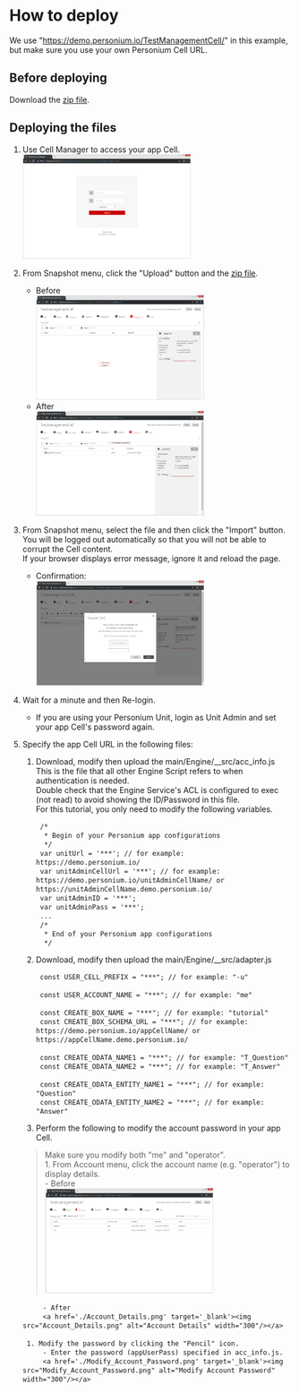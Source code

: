 # How to deploy  
We use "https://demo.personium.io/TestManagementCell/" in this example, but make sure you use your own Personium Cell URL.  
## Before deploying  
Download the [zip file](/org-admin-clone.zip).  

## Deploying the files  
1. Use Cell Manager to access your app Cell.  
<a href='./Cell_Manager_Login.png' target='_blank'><img src="Cell_Manager_Login.png" alt="Cell Manager Login" width="300"/></a>  
1. From Snapshot menu, click the "Upload" button and  the [zip file](/app-minimal-clone.zip).  
    - Before  
    <a href='./Snapshot_List.png' target='_blank'><img src="Snapshot_List.png" alt="Snapshot List" width="300"/></a>  
    - After  
    <a href='./Snapshot_Uploaded.png' target='_blank'><img src="Snapshot_Uploaded.png" alt="Snapshot Uploaded" width="300"/></a>  
1. From Snapshot menu, select the file and then click the "Import" button.   
You will be logged out automatically so that you will not be able to corrupt the Cell content.  
If your browser displays error message, ignore it and reload the page.  
    - Confirmation:   
    <a href='./Import_Cell.png' target='_blank'><img src="Import_Cell.png" alt="Import Cell" width="300"/></a>  
1. Wait for a minute and then Re-login.  
    - If you are using your Personium Unit, login as Unit Admin and set your app Cell's password again.  

1. Specify the app Cell URL in the following files:  
    1. Download, modify then upload the main/Engine/__src/acc_info.js  
    This is the file that all other Engine Script refers to when authentication is needed.  
    Double check that the Engine Service's ACL is configured to exec (not read) to avoid showing the ID/Password in this file.  
    For this tutorial, you only need to modify the following variables.  

            /*
             * Begin of your Personium app configurations
             */
            var unitUrl = '***'; // for example: https://demo.personium.io/
            var unitAdminCellUrl = '***'; // for example: https://demo.personium.io/unitAdminCellName/ or https://unitAdminCellName.demo.personium.io/
            var unitAdminID = '***';
            var unitAdminPass = '***';
            ...
            /*
             * End of your Personium app configurations
             */

    1. Download, modify then upload the main/Engine/__src/adapter.js  

            const USER_CELL_PREFIX = "***"; // for example: "-u"

            const USER_ACCOUNT_NAME = "***"; // for example: "me"

            const CREATE_BOX_NAME = "***"; // for example: "tutorial"
            const CREATE_BOX_SCHEMA_URL = "***"; // for example: https://demo.personium.io/appCellName/ or https://appCellName.demo.personium.io/

            const CREATE_ODATA_NAME1 = "***"; // for example: "T_Question"
            const CREATE_ODATA_NAME2 = "***"; // for example: "T_Answer"

            const CREATE_ODATA_ENTITY_NAME1 = "***"; // for example: "Question"
            const CREATE_ODATA_ENTITY_NAME2 = "***"; // for example: "Answer"
    

    1. Perform the following to modify the account password in your app Cell.  
    > Make sure you modify both "me" and "operator".  
        1. From Account menu, click the account name (e.g. "operator") to display details.  
            - Before  
            <a href='./Account_List.png' target='_blank'><img src="Account_List.png" alt="Account List" width="300"/></a>  
            
            - After  
            <a href='./Account_Details.png' target='_blank'><img src="Account_Details.png" alt="Account Details" width="300"/></a>   

        1. Modify the password by clicking the "Pencil" icon.  
            - Enter the password (appUserPass) specified in acc_info.js.    
            <a href='./Modify_Account_Password.png' target='_blank'><img src="Modify_Account_Password.png" alt="Modify Account Password" width="300"/></a>  
 
